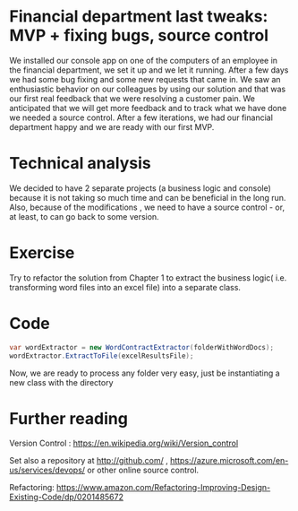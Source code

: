 # Financial department last tweaks: MVP + fixing bugs, source control

We installed our console app on one of the computers of an employee in the financial department, we set it up and we let it running. After a few days we had some bug fixing and some new requests that came in. We saw an enthusiastic behavior on our colleagues by using our solution and that was our first real feedback that we were resolving a customer pain. We anticipated that we will get more feedback and to track what we have done we needed a source control. After a few iterations, we had our financial department happy and we are ready with our first MVP.

# Technical analysis

We decided to have 2 separate projects (a business logic and console) because it is not taking so much time and can be beneficial in the long run. 
Also, because of the modifications , we need to have a source control - or, at least, to can go back to some version.

# Exercise 

Try to refactor the solution from Chapter 1 to extract the business logic( i.e. transforming word files into an excel file) into a separate class.

# Code

```csharp
var wordExtractor = new WordContractExtractor(folderWithWordDocs);
wordExtractor.ExtractToFile(excelResultsFile);
```

Now, we are ready to process any folder very easy, just be instantiating a new class with the directory


# Further reading

Version Control : https://en.wikipedia.org/wiki/Version_control

Set also a repository at http://github.com/ , https://azure.microsoft.com/en-us/services/devops/ or other online source control.

Refactoring: https://www.amazon.com/Refactoring-Improving-Design-Existing-Code/dp/0201485672
